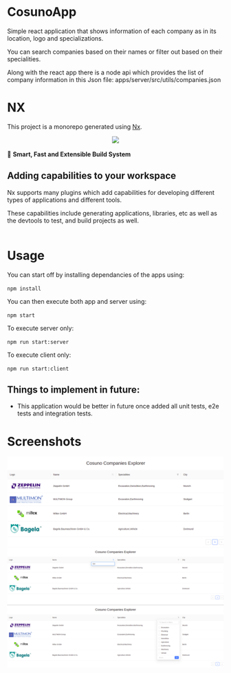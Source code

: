 # CosunoApp

Simple react application that shows information of each company as in its location, logo and specializations.

You can search companies based on their names or filter out based on their specialities.

Along with the react app there is a node api which provides the list of company information in this Json file: apps/server/src/utils/companies.json

# NX

This project is a monorepo generated using [Nx](https://nx.dev).

<p style="text-align: center;"><img src="https://raw.githubusercontent.com/nrwl/nx/master/images/nx-logo.png" width="450"></p>

🔎 **Smart, Fast and Extensible Build System**

## Adding capabilities to your workspace

Nx supports many plugins which add capabilities for developing different types of applications and different tools.

These capabilities include generating applications, libraries, etc as well as the devtools to test, and build projects as well.
<br></br>
# Usage
You can start off by installing dependancies of the apps using:

`npm install`

You can then execute both app and server using: 

`npm start`

To execute server only: 

`npm run start:server`

To execute client only: 

`npm run start:client`

## Things to implement in future:
- This application would be better in future once added all unit tests, e2e tests and integration tests.

# Screenshots

<p align="center">
  <img src="screenshots/homepage.png" title="Homepage">
  <img src="screenshots/search.png" title="Search">
  <img src="screenshots/spec-filter.png" title="Filter">
</p>